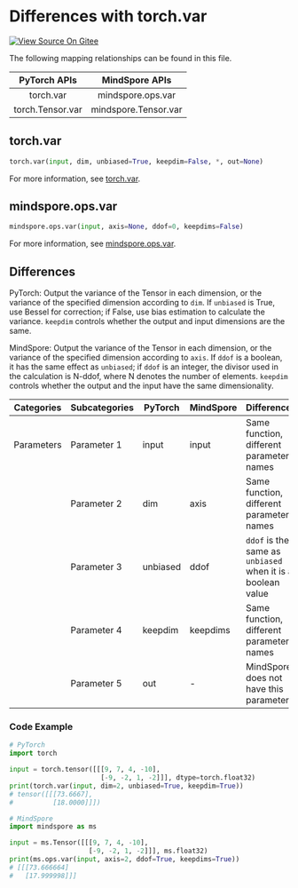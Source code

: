# Differences with torch.var

[![View Source On Gitee](https://mindspore-website.obs.cn-north-4.myhuaweicloud.com/website-images/master/resource/_static/logo_source_en.svg)](https://gitee.com/mindspore/docs/blob/master/docs/mindspore/source_en/note/api_mapping/pytorch_diff/var.md)

The following mapping relationships can be found in this file.

|     PyTorch APIs      |      MindSpore APIs       |
| :-------------------: | :-----------------------: |
|    torch.var     |  mindspore.ops.var   |
|   torch.Tensor.var    |   mindspore.Tensor.var    |

## torch.var

```python
torch.var(input, dim, unbiased=True, keepdim=False, *, out=None)
```

For more information, see [torch.var](https://pytorch.org/docs/1.8.1/generated/torch.var.html).

## mindspore.ops.var

```python
mindspore.ops.var(input, axis=None, ddof=0, keepdims=False)
```

For more information, see [mindspore.ops.var](https://www.mindspore.cn/docs/en/master/api_python/ops/mindspore.ops.var.html).

## Differences

PyTorch: Output the variance of the Tensor in each dimension, or the variance of the specified dimension according to `dim`. If `unbiased` is True, use Bessel for correction; if False, use bias estimation to calculate the variance. `keepdim` controls whether the output and input dimensions are the same.

MindSpore: Output the variance of the Tensor in each dimension, or the variance of the specified dimension according to `axis`. If `ddof` is a boolean, it has the same effect as `unbiased`; if `ddof` is an integer, the divisor used in the calculation is N-ddof, where N denotes the number of elements. `keepdim` controls whether the output and the input have the same dimensionality.

| Categories | Subcategories | PyTorch | MindSpore | Differences  |
| --- |---------------|---------| --- |-------------|
| Parameters       | Parameter 1       | input         | input          | Same function, different parameter names |
|            | Parameter 2       | dim          | axis |  Same function, different parameter names  |
|            | Parameter 3       | unbiased          | ddof | `ddof` is the same as `unbiased` when it is a boolean value |
|            | Parameter 4       | keepdim      | keepdims | Same function, different parameter names |
|            | Parameter 5       | out       | - |  MindSpore does not have this parameter  |

### Code Example

```python
# PyTorch
import torch

input = torch.tensor([[[9, 7, 4, -10],
                       [-9, -2, 1, -2]]], dtype=torch.float32)
print(torch.var(input, dim=2, unbiased=True, keepdim=True))
# tensor([[[73.6667],
#          [18.0000]]])

# MindSpore
import mindspore as ms

input = ms.Tensor([[[9, 7, 4, -10],
                    [-9, -2, 1, -2]]], ms.float32)
print(ms.ops.var(input, axis=2, ddof=True, keepdims=True))
# [[[73.666664]
#   [17.999998]]]
```

